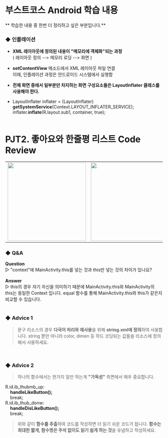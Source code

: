 # 부스트코스 Android 학습 내용<br> 
** 학습한 내용 중 한번 더 정리하고 싶은 부분입니다.**<br>

### ◆ 인플레이션
+ <b>XML 레이아웃에 정의된 내용이 "메모리에 객체화"되는 과정</b><br>
( 레이아웃 정의  -->  메모리 로딩 -->  화면 )

+ <b>setContentView</b> 메소드에서 XML 레이아웃 파일 연결<br>
이때, 인플레이션 과정은 안드로이드 시스템에서 실행함

+ <b>전체 화면 중에서 일부분만 차지하는 화면 구성요소들은 LayoutInflater 클래스를 사용해야 한다.</b>

+ LayoutInflater inflater = (LayoutInflater) <b>getSystemService</b>(Context.LAYOUT_INFLATER_SERVICE);<br>
inflater.<b>inflate</b>(R.layout.sub1, container, true);
<br><br>

# PJT2. 좋아요와 한줄평 리스트 Code Review
<table>
  <tr><td><img src="https://user-images.githubusercontent.com/25261296/61945965-4e219380-afdc-11e9-9fb3-b50ee8c74929.png" width="250"></td>
      <td><img src="https://user-images.githubusercontent.com/25261296/61956662-9484eb80-aff8-11e9-8ae8-21225cdfe825.png" width="250"></td>
      <td><img src="https://user-images.githubusercontent.com/25261296/61946054-87f29a00-afdc-11e9-8715-0c820a5fbdfa.png" width="250"></td></tr>
</table>

### ◆ Q&A
<b>Question</b><br>
▷ "context"에 MainActivity.this를 넣는 것과 this만 넣는 것의 차이가 있나요?<br><br>
<b>Answer</b><br>
▷ this의 경우 자기 자신을 의미하기 때문에 MainActivity.this와 MainActivity의 this는 동일한 Context 입니다. equal 함수를 통해 MainActivity.this와 this가 같은지 비교할 수 있습니다.
<br><br>

### ◆ Advice 1
> 문구 리소스의 경우 <b>다국어 처리와 재사용</b>을 위해 <b>string.xml에 정의</b>하여 사용합니다. string 뿐만 아니라 color, dimen 등 하드 코딩되는 값들을 리소스에 정의해서 사용하세요.
<br>

### ◆ Advice 2
> 하나의 함수에서는 한가지 일만 하는게 <b>"가독성"</b> 측면에서 매우 중요합니다. 

R.id.ib_thubmb_up:<br>
   &nbsp;&nbsp;&nbsp;&nbsp;<b>handleLikeButton();</b><br>
   &nbsp;&nbsp;&nbsp;&nbsp;break;<br>
R.id.ib_thub_donw:<br>
   &nbsp;&nbsp;&nbsp;&nbsp;<b>handleDisLikeButton();</b><br>
   &nbsp;&nbsp;&nbsp;&nbsp;break;
> 위와 같이 <b>함수를 추출</b>하여 코드를 작성하면 더 읽기 쉬운 코드가 됩니다. <b>함수는 최대한 짧게, 함수명은 주석 없이도 읽기 쉽게 하는 것</b>을 유념하고 작성하세요.
